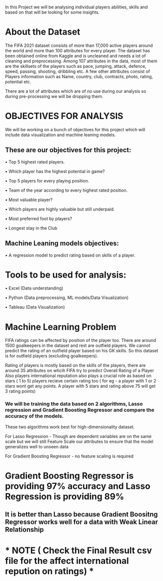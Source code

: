 In this Project we will be analysing individual players abilities, skills and based on that will be looking for some insights.

# About the Dataset

The FIFA 2021 dataset consists of more than 17,000 active players around the world and more than 100 attributes for every player.
The dataset has been obtained online from Kaggle and is uncleaned and needs a lot of cleaning and preprocessing.
Among 107 attributes in the data, most of them are the skillsets of the players such as pace, jumping, attack, defence, speed, passing, shooting, dribbling etc. 
A few other attributes consist of Players information such as Name, country, club, contracts, photo, rating, potential etc.

There are a lot of attributes which are of no use during our analysis so during pre-processing we will be dropping them.

# OBJECTIVES FOR ANALYSIS

We will be working on a bunch of objectives for this project which will include data visualization and machine leaning models. 

## These are our objectives for this project:

•	  Top 5 highest rated players. 

•	  Which player has the highest potential in game?

•	  Top 5 players for every playing position.

•	  Team of the year according to every highest rated position.

•	  Most valuable player?

•	 Which players are highly valuable but still underpaid.

•	  Most preferred foot by players?

•	Longest stay in the Club

## Machine Leaning models objectives:

•	A regression model to predict rating based on skills of a player.

# Tools to be used for analysis:

•	Excel (Data understanding)

•	Python (Data preprocessing, ML models/Data Visualization)

•	Tableau (Data Visualization) 


# Machine Learning Problem
FIFA ratings can be affected by position of the player too. There are around 1500 goalkeepers in the dataset and rest are outfield players. We cannot predict the rating of an outfield player based on his GK skills. So this dataset is for outfield players (excluding goalkeepers).

Rating of players is mostly based on the skills of the players, there are around 35 attributes on whcih FIFA try to predict Overall Rating of a Player
Also players international reputation also plays a crucial role as based on stars ( 1 to 5) players recieve certain rating too ( for eg - a player with 1 or 2 stars wont get any points. A player with 5 stars and rating above 75 will get 3 rating points)

### We will be training the data based on 2 algorithms, Lasso regression and Gradient Boosting Regressor and compare the accuracy of the models.
These two algorithms work best for high-dimensionality dataset.

For Lasso Regression - Though are dependent variables are on the same scale but we will still Feature Scale our attributes to ensure that the model generalizes well to unseen data

For Gradient Boosting Regressor - no feature scaling is required

# Gradient Boosting Regressor is providing 97% accuracy and Lasso Regression is providing 89% 
 ## It is better than Lasso because Gradient Boositng Regressor works well for a data with Weak Linear Relationship

 # * NOTE ( Check the Final Result csv file for the affect  international repution on ratings) * 

